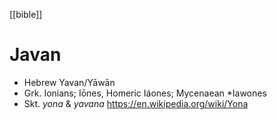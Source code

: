 [[bible]]
# Javan
- Hebrew Yavan/Yāwān
- Grk. Ionians; Iōnes, Homeric Iáones; Mycenaean *Iawones
- Skt. *yona* & *yavana* https://en.wikipedia.org/wiki/Yona